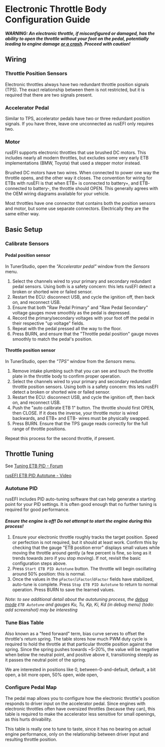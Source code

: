 # Electronic Throttle Body Configuration Guide

***WARNING: An electronic throttle, if misconfigured or damaged, has the ability to open the throttle without your foot on the pedal, potentially leading to engine damage [or a crash](https://en.wikipedia.org/wiki/2009%E2%80%9311_Toyota_vehicle_recalls).  Proceed with caution!***

## Wiring

### Throttle Position Sensors

Electronic throttles always have two redundant throttle position signals (TPS).  The exact relationship between them is not restricted, but it is required that there are two signals present.

### Accelerator Pedal

Similar to TPS, accelerator pedals have two or three redundant position signals.  If you have three, leave one unconnected as rusEFI only requires two.

### Motor

rusEFI supports electronic throttles that use brushed DC motors.  This includes nearly all modern throttles, but excludes some very early ETB implementations (BMW, Toyota) that used a stepper motor instead.

Brushed DC motors have two wires.  When connected to power one way the throttle opens, and the other way it closes. The convention for wiring for ETBs with rusEFI is that when ETB+ is connected to battery+, and ETB- connected to battery-, the throttle should OPEN.  This generally agrees with the OEM wiring diagrams available for your vehicle.

Most throttles have one connector that contains both the position sensors and motor, but some use separate connectors. Electrically they are the same either way.

## Basic Setup

### Calibrate Sensors

#### Pedal position sensor

In TunerStudio, open the *"Accelerator pedal"* window from the *Sensors* menu.

1. Select the channels wired to your primary and secondary redundant pedal sensors.  Using both is a safety concern: this lets rusEFI detect a broken or shorted wire or failed sensor.
2. Restart the ECU: disconnect USB, and cycle the ignition off, then back on, and reconnect USB.
3. Ensure that both "Raw Pedal Primary" and "Raw Pedal Secondary" voltage gauges move smoothly as the pedal is depressed.
4. Record the primary/secondary voltages with your foot off the pedal in their respective "up voltage" fields.
5. Repeat with the pedal pressed all the way to the floor.
6. Press BURN, and ensure that the "Throttle pedal position" gauge moves smoothly to match the pedal's position.

#### Throttle position sensor

In TunerStudio, open the *"TPS"* window from the *Sensors* menu.

1. Remove intake plumbing such that you can see and touch the throttle plate in the throttle body to confirm proper operation.
2. Select the channels wired to your primary and secondary redundant throttle position sensors.  Using both is a safety concern: this lets rusEFI detect a broken or shorted wire or failed sensor.
3. Restart the ECU: disconnect USB, and cycle the ignition off, then back on, and reconnect USB.
4. Push the "auto calibrate ETB 1" button. The throttle should first OPEN, then CLOSE. If it does the inverse, your throttle motor is wired backwards, and ETB+ and ETB- wires must be physically swapped.
5. Press BURN. Ensure that the TPS gauge reads correctly for the full range of throttle positions.

Repeat this process for the second throttle, if present.

## Throttle Tuning

See [Tuning ETB PID - Forum](https://rusefi.com/forum/viewtopic.php?f=5&t=592&start=150#p32044)

[rusEFI ETB PID Autotune - Video](https://www.youtube.com/watch?v=USU0nnekokA)

### Autotune PID

rusEFI includes PID auto-tuning software that can help generate a starting point for your PID settings.  It is often good enough that no further tuning is required for good performance.

#### *Ensure the engine is off! Do not attempt to start the engine during this process!*

1. Ensure your electronic throttle roughly tracks the target position.  Speed or perfection is not required, but it should at least work. Confirm this by checking that the gauge "ETB position error" displays small values while moving the throttle around gently (a few percent is fine, so long as it trends towards zero if you stop moving).  If not, revisit the basic configuration steps above.
2. Press `Start ETB PID Autotune` button.  The throttle will begin oscillating around 50% position: this is normal.
3. Once the values in the `pFactor`/`iFactor`/`dFactor` fields have stabilized, auto-tune is complete.  Press `Stop ETB PID Autotune` to return to normal operation.  Press BURN to save the learned values.

*Note: to see additional detail about the autotuning process, the [debug mode](Debug-Mode) `ETB Autotune` and gauges Ku, Tu, Kp, Ki, Kd (in debug menu) (todo: add screenshot) may be interesting*

### Tune Bias Table

Also known as a "feed forward" term, bias curve serves to offset the throttle's return spring. The table stores how much PWM duty cycle is required to hold the throttle at that particular throttle position against the spring.  Since the spring pushes towards ~5-20%, the value will be negative when below the neutral point, and positive above it, transitioning steeply as it passes the neutral point of the spring.

We are interested in positions like 0, between-0-and-default, default, a bit open, a bit more open, 50% open, wide open,

### Configure Pedal Map

The pedal map allows you to configure how the electronic throttle's position responds to driver input on the accelerator pedal.  Since engines with electronic throttles often have oversized throttles (because they can), this table is required to make the accelerator less sensitive for small openings, as this hurts drivability.

This table is really one to tune to taste, since it has no bearing on actual engine performance, only on the relationship between driver input and resulting throttle position.

[//]: # "Matt Kennedy"

